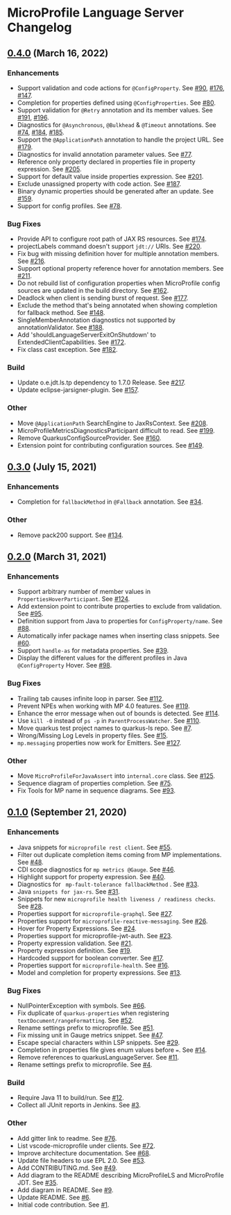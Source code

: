 # MicroProfile Language Server Changelog

## [0.4.0](https://github.com/eclipse/lsp4mp/milestone/4?closed=1) (March 16, 2022)

### Enhancements
 * Support validation and code actions for `@ConfigProperty`. See [#90](https://github.com/eclipse/lsp4mp/issues/90), [#176](https://github.com/eclipse/lsp4mp/issues/176), [#147](https://github.com/eclipse/lsp4mp/issues/147).
 * Completion for properties defined using `@ConfigProperties`. See [#80](https://github.com/eclipse/lsp4mp/issues/80).
 * Support validation for `@Retry` annotation and its member values. See [#191](https://github.com/eclipse/lsp4mp/pull/191), [#196](https://github.com/eclipse/lsp4mp/issues/196).
 * Diagnostics for `@Asynchronous`, `@Bulkhead` & `@Timeout` annotations. See [#74](https://github.com/eclipse/lsp4mp/issues/74), [#184](https://github.com/eclipse/lsp4mp/pull/184), [#185](https://github.com/eclipse/lsp4mp/pull/185).
 * Support the `@ApplicationPath` annotation to handle the project URL. See [#179](https://github.com/eclipse/lsp4mp/issues/179).
 * Diagnostics for invalid annotation parameter values. See [#77](https://github.com/eclipse/lsp4mp/issues/77).
 * Reference only property declared in properties file in property expression. See [#205](https://github.com/eclipse/lsp4mp/issues/205).
 * Support for default value inside properties expression. See [#201](https://github.com/eclipse/lsp4mp/issues/201).
 * Exclude unassigned property with code action. See [#187](https://github.com/eclipse/lsp4mp/pull/187).
 * Binary dynamic properties should be generated after an update. See [#159](https://github.com/eclipse/lsp4mp/pull/159).
 * Support for config profiles. See [#78](https://github.com/eclipse/lsp4mp/issues/78).

### Bug Fixes
 * Provide API to configure root path of JAX RS resources. See [#174](https://github.com/eclipse/lsp4mp/pull/174).
 * projectLabels command doesn't support `jdt://` URIs. See [#220](https://github.com/eclipse/lsp4mp/issues/220).
 * Fix bug with missing definition hover for multiple annotation members. See [#216](https://github.com/eclipse/lsp4mp/pull/216).
 * Support optional property reference hover for annotation members. See [#211](https://github.com/eclipse/lsp4mp/pull/211).
 * Do not rebuild list of configuration properties when MicroProfile config sources are updated in the build directory. See [#162](https://github.com/eclipse/lsp4mp/issues/162).
 * Deadlock when client is sending burst of request. See [#177](https://github.com/eclipse/lsp4mp/issues/177).
 * Exclude the method that's being annotated when showing completion for fallback method. See [#148](https://github.com/eclipse/lsp4mp/issues/148).
 * SingleMemberAnnotation diagnostics not supported by annotationValidator. See [#188](https://github.com/eclipse/lsp4mp/issues/188).
 * Add 'shouldLanguageServerExitOnShutdown' to ExtendedClientCapabilities. See [#172](https://github.com/eclipse/lsp4mp/pull/172).
 * Fix class cast exception. See [#182](https://github.com/eclipse/lsp4mp/pull/182).

### Build
 * Update o.e.jdt.ls.tp dependency to 1.7.0 Release. See [#217](https://github.com/eclipse/lsp4mp/pull/217).
 * Update eclipse-jarsigner-plugin. See [#157](https://github.com/eclipse/lsp4mp/pull/157).

### Other
 * Move `@ApplicationPath` SearchEngine to JaxRsContext. See [#208](https://github.com/eclipse/lsp4mp/issues/208).
 * MicroProfileMetricsDiagnosticsParticipant difficult to read. See [#199](https://github.com/eclipse/lsp4mp/issues/199).
 * Remove QuarkusConfigSourceProvider. See [#160](https://github.com/eclipse/lsp4mp/pull/160).
 * Extension point for contributing configuration sources. See [#149](https://github.com/eclipse/lsp4mp/pull/149).

## [0.3.0](https://github.com/eclipse/lsp4mp/milestone/3?closed=1) (July 15, 2021)

### Enhancements

 * Completion for `fallbackMethod` in `@Fallback` annotation. See [#34](https://github.com/eclipse/lsp4mp/issues/34).

### Other

 * Remove pack200 support. See [#134](https://github.com/eclipse/lsp4mp/pull/134).

## [0.2.0](https://github.com/eclipse/lsp4mp/milestone/2?closed=1) (March 31, 2021)

### Enhancements

 * Support arbitrary number of member values in `PropertiesHoverParticipant`. See [#124](https://github.com/eclipse/lsp4mp/pull/124).
 * Add extension point to contribute properties to exclude from validation. See [#95](https://github.com/eclipse/lsp4mp/issues/95).
 * Definition support from Java to properties for `ConfigProperty/name`. See [#88](https://github.com/eclipse/lsp4mp/issues/88).
 * Automatically infer package names when inserting class snippets. See [#60](https://github.com/eclipse/lsp4mp/issues/60).
 * Support `handle-as` for metadata properties. See [#39](https://github.com/eclipse/lsp4mp/issues/39).
 * Display the different values for the different profiles in Java `@ConfigProperty` Hover. See [#98](https://github.com/eclipse/lsp4mp/issues/98).

### Bug Fixes

 * Trailing tab causes infinite loop in parser. See [#112](https://github.com/eclipse/lsp4mp/issues/112).
 * Prevent NPEs when working with MP 4.0 features. See [#119](https://github.com/eclipse/lsp4mp/issues/119).
 * Enhance the error message when out of bounds is detected. See [#114](https://github.com/eclipse/lsp4mp/pull/114).
 * Use `kill -0` instead of `ps -p` in `ParentProcessWatcher`. See [#110](https://github.com/eclipse/lsp4mp/issues/110).
 * Move quarkus test project names to quarkus-ls repo. See [#7](https://github.com/eclipse/lsp4mp/issues/7).
 * Wrong/Missing Log Levels in property files. See [#15](https://github.com/eclipse/lsp4mp/pull/105).
 * `mp.messaging` properties now work for Emitters. See [#127](https://github.com/eclipse/lsp4mp/pull/127).

### Other

 * Move `MicroProfileForJavaAssert` into `internal.core` class. See [#125](https://github.com/eclipse/lsp4mp/pull/125).
 * Sequence diagram of properties completion. See [#75](https://github.com/eclipse/lsp4mp/issues/75).
 * Fix Tools for MP name in sequence diagrams. See [#93](https://github.com/eclipse/lsp4mp/pull/93).

## [0.1.0](https://github.com/eclipse/lsp4mp/milestone/1?closed=1) (September 21, 2020)

### Enhancements

 * Java snippets for `microprofile rest client`. See [#55](https://github.com/eclipse/lsp4mp/issues/55).
 * Filter out duplicate completion items coming from MP implementations. See [#48](https://github.com/eclipse/lsp4mp/issues/48).
 * CDI scope diagnostics for `mp metrics @Gauge`. See [#46](https://github.com/eclipse/lsp4mp/issues/46).
 * Highlight support for property expression. See [#40](https://github.com/eclipse/lsp4mp/issues/40).
 * Diagnostics for ` mp-fault-tolerance fallbackMethod` . See [#33](https://github.com/eclipse/lsp4mp/issues/33).
 * Java `snippets for jax-rs`. See [#31](https://github.com/eclipse/lsp4mp/issues/31).
 * Snippets for new `microprofile health liveness / readiness checks`. See [#28](https://github.com/eclipse/lsp4mp/issues/28).
 * Properties support for `microprofile-graphql`. See [#27](https://github.com/eclipse/lsp4mp/issues/27).
 * Properties support for `microprofile-reactive-messaging`. See [#26](https://github.com/eclipse/lsp4mp/issues/26).
 * Hover for Property Expressions. See [#24](https://github.com/eclipse/lsp4mp/issues/24).
 * Properties support for microprofile-jwt-auth. See [#23](https://github.com/eclipse/lsp4mp/issues/23).
 * Property expression validation. See [#21](https://github.com/eclipse/lsp4mp/pull/21).
 * Property expression definition. See [#19](https://github.com/eclipse/lsp4mp/pull/19).
 * Hardcoded support for boolean converter. See [#17](https://github.com/eclipse/lsp4mp/pull/17).
 * Properties support for `microprofile-health`. See [#16](https://github.com/eclipse/lsp4mp/issues/16).
 * Model and completion for property expressions. See [#13](https://github.com/eclipse/lsp4mp/pull/13).

### Bug Fixes

 * NullPointerException with symbols. See [#66](https://github.com/eclipse/lsp4mp/issues/66).
 * Fix duplicate of `quarkus-properties` when registering `textDocument/rangeFormatting`. See [#52](https://github.com/eclipse/lsp4mp/pull/52).
 * Rename settings prefix to microprofile. See [#51](https://github.com/eclipse/lsp4mp/pull/51).
 * Fix missing unit in Gauge metrics snippet. See [#47](https://github.com/eclipse/lsp4mp/pull/47).
 * Escape special characters within LSP snippets. See [#29](https://github.com/eclipse/lsp4mp/pull/29).
 * Completion in properties file gives enum values before `=`. See [#14](https://github.com/eclipse/lsp4mp/issues/14).
 * Remove references to quarkusLanguageServer. See [#11](https://github.com/eclipse/lsp4mp/pull/11).
 * Rename settings prefix to microprofile. See [#4](https://github.com/eclipse/lsp4mp/pull/4).

### Build

 * Require Java 11 to build/run. See [#12](https://github.com/eclipse/lsp4mp/issues/12).
 * Collect all JUnit reports in Jenkins. See [#3](https://github.com/eclipse/lsp4mp/pull/3).

### Other

 * Add gitter link to readme. See [#76](https://github.com/eclipse/lsp4mp/pull/76).
 * List vscode-microprofile under clients. See [#72](https://github.com/eclipse/lsp4mp/pull/72).
 * Improve architecture documentation. See [#68](https://github.com/eclipse/lsp4mp/issues/68).
 * Update file headers to use EPL 2.0. See [#53](https://github.com/eclipse/lsp4mp/issues/53).
 * Add CONTRIBUTING.md. See [#49](https://github.com/eclipse/lsp4mp/pull/49).
 * Add diagram to the README describing MicroProfileLS and MicroProfile JDT. See [#35](https://github.com/eclipse/lsp4mp/pull/35).
 * Add diagram in README. See [#9](https://github.com/eclipse/lsp4mp/issues/9).
 * Update README. See [#6](https://github.com/eclipse/lsp4mp/pull/6).
 * Initial code contribution. See [#1](https://github.com/eclipse/lsp4mp/pull/1).
